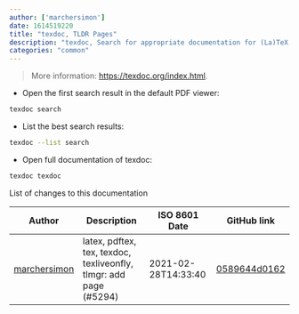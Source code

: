 ```yaml
---
author: ['marchersimon']
date: 1614519220
title: "texdoc, TLDR Pages"
description: "texdoc, Search for appropriate documentation for (La)TeX commands or packages."
categories: "common"
---
```

> More information: <https://texdoc.org/index.html>.

- Open the first search result in the default PDF viewer:

```bash
texdoc search
```

- List the best search results:

```bash
texdoc --list search
```

- Open full documentation of texdoc:

```bash
texdoc texdoc
```
List of changes to this documentation


Author | Description | ISO 8601 Date | GitHub link
------|-----|-----|-----
[marchersimon](mailto:50295997+marchersimon@users.noreply.github.com) | latex, pdftex, tex, texdoc, texliveonfly, tlmgr: add page (#5294) | 2021-02-28T14:33:40 | [0589644d0162](https://github.com/tldr-pages/tldr/commit/0589644d0162bec7390a9ad3b417effa0577bf7b)

